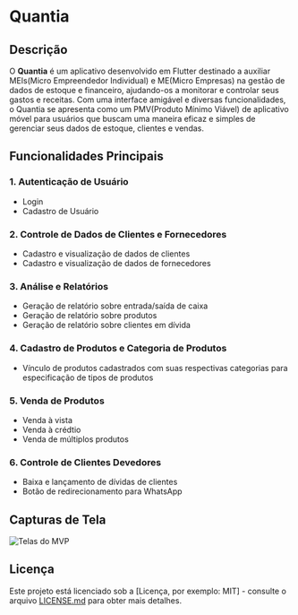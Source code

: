 # Quantia

## Descrição

O **Quantia** é um aplicativo desenvolvido em Flutter destinado a auxiliar MEIs(Micro Empreendedor Individual) e ME(Micro Empresas) na gestão de dados de estoque e financeiro, ajudando-os a monitorar e controlar seus gastos e receitas. Com uma interface amigável e diversas funcionalidades, o Quantia se apresenta como um PMV(Produto Mínimo Viável) de aplicativo móvel para usuários que buscam uma maneira eficaz e simples de gerenciar seus dados de estoque, clientes e vendas.

## Funcionalidades Principais

### 1. Autenticação de Usuário
- Login
- Cadastro de Usuário

### 2. Controle de Dados de Clientes e Fornecedores
- Cadastro e visualização de dados de clientes
- Cadastro e visualização de dados de fornecedores

### 3. Análise e Relatórios
- Geração de relatório sobre entrada/saída de caixa
- Geração de relatório sobre produtos
- Geração de relatório sobre clientes em dívida

### 4. Cadastro de Produtos e Categoria de Produtos
- Vínculo de produtos cadastrados com suas respectivas categorias para especificação de tipos de produtos

### 5. Venda de Produtos
- Venda à vista
- Venda à crédtio
- Venda de múltiplos produtos

### 6. Controle de Clientes Devedores
- Baixa e lançamento de dívidas de clientes
- Botão de redirecionamento para WhatsApp

## Capturas de Tela
<img src="https://drive.google.com/file/d/1rC4Ar5xJmSxfWyrV64LaQjNaItJxYEDa/view?usp=sharing" alt="Telas do MVP">


## Licença

Este projeto está licenciado sob a [Licença, por exemplo: MIT] - consulte o arquivo [LICENSE.md](LICENSE.md) para obter mais detalhes.
